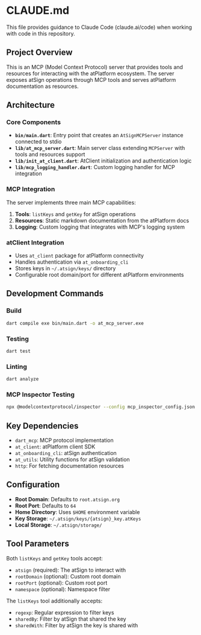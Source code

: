 # CLAUDE.md

This file provides guidance to Claude Code (claude.ai/code) when working with code in this repository.

## Project Overview

This is an MCP (Model Context Protocol) server that provides tools and resources for interacting with the atPlatform ecosystem. The server exposes atSign operations through MCP tools and serves atPlatform documentation as resources.

## Architecture

### Core Components

- **`bin/main.dart`**: Entry point that creates an `AtSignMCPServer` instance connected to stdio
- **`lib/at_mcp_server.dart`**: Main server class extending `MCPServer` with tools and resources support
- **`lib/init_at_client.dart`**: AtClient initialization and authentication logic
- **`lib/mcp_logging_handler.dart`**: Custom logging handler for MCP integration

### MCP Integration

The server implements three main MCP capabilities:

1. **Tools**: `listKeys` and `getKey` for atSign operations
2. **Resources**: Static markdown documentation from the atPlatform docs
3. **Logging**: Custom logging that integrates with MCP's logging system

### atClient Integration

- Uses `at_client` package for atPlatform connectivity
- Handles authentication via `at_onboarding_cli`
- Stores keys in `~/.atsign/keys/` directory
- Configurable root domain/port for different atPlatform environments

## Development Commands

### Build
```bash
dart compile exe bin/main.dart -o at_mcp_server.exe
```

### Testing
```bash
dart test
```

### Linting
```bash
dart analyze
```

### MCP Inspector Testing
```bash
npx @modelcontextprotocol/inspector --config mcp_inspector_config.json --server at-sign-tools
```

## Key Dependencies

- `dart_mcp`: MCP protocol implementation
- `at_client`: atPlatform client SDK
- `at_onboarding_cli`: atSign authentication
- `at_utils`: Utility functions for atSign validation
- `http`: For fetching documentation resources

## Configuration

- **Root Domain**: Defaults to `root.atsign.org`
- **Root Port**: Defaults to `64`
- **Home Directory**: Uses `$HOME` environment variable
- **Key Storage**: `~/.atsign/keys/{atsign}_key.atKeys`
- **Local Storage**: `~/.atsign/storage/`

## Tool Parameters

Both `listKeys` and `getKey` tools accept:
- `atsign` (required): The atSign to interact with
- `rootDomain` (optional): Custom root domain
- `rootPort` (optional): Custom root port
- `namespace` (optional): Namespace filter

The `listKeys` tool additionally accepts:
- `regexp`: Regular expression to filter keys
- `sharedBy`: Filter by atSign that shared the key
- `sharedWith`: Filter by atSign the key is shared with